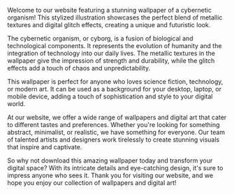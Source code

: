 <!--
Write me content for website with wallpaper "A stylized illustration of a cybernetic organism, with metallic textures and digital glitch effects."
-->

<!--font:Poppins-->

Welcome to our website featuring a stunning wallpaper of a cybernetic organism! This stylized illustration showcases the perfect blend of metallic textures and digital glitch effects, creating a unique and futuristic look.

The cybernetic organism, or cyborg, is a fusion of biological and technological components. It represents the evolution of humanity and the integration of technology into our daily lives. The metallic textures in the wallpaper give the impression of strength and durability, while the glitch effects add a touch of chaos and unpredictability.

This wallpaper is perfect for anyone who loves science fiction, technology, or modern art. It can be used as a background for your desktop, laptop, or mobile device, adding a touch of sophistication and style to your digital world.

At our website, we offer a wide range of wallpapers and digital art that cater to different tastes and preferences. Whether you're looking for something abstract, minimalist, or realistic, we have something for everyone. Our team of talented artists and designers work tirelessly to create stunning visuals that inspire and captivate.

So why not download this amazing wallpaper today and transform your digital space? With its intricate details and eye-catching design, it's sure to impress anyone who sees it. Thank you for visiting our website, and we hope you enjoy our collection of wallpapers and digital art!
